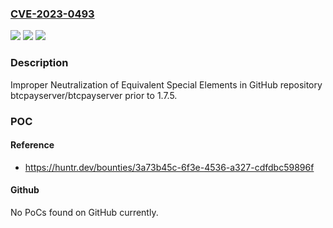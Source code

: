 ### [CVE-2023-0493](https://cve.mitre.org/cgi-bin/cvename.cgi?name=CVE-2023-0493)
![](https://img.shields.io/static/v1?label=Product&message=btcpayserver%2Fbtcpayserver&color=blue)
![](https://img.shields.io/static/v1?label=Version&message=%3C%201.7.5%20&color=brighgreen)
![](https://img.shields.io/static/v1?label=Vulnerability&message=CWE-76%20Improper%20Neutralization%20of%20Equivalent%20Special%20Elements&color=brighgreen)

### Description

Improper Neutralization of Equivalent Special Elements in GitHub repository btcpayserver/btcpayserver prior to 1.7.5.

### POC

#### Reference
- https://huntr.dev/bounties/3a73b45c-6f3e-4536-a327-cdfdbc59896f

#### Github
No PoCs found on GitHub currently.

